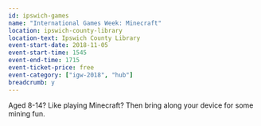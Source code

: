 ```yaml
---
id: ipswich-games
name: "International Games Week: Minecraft"
location: ipswich-county-library
location-text: Ipswich County Library
event-start-date: 2018-11-05
event-start-time: 1545
event-end-time: 1715
event-ticket-price: free
event-category: ["igw-2018", "hub"]
breadcrumb: y
---
```


Aged 8-14? Like playing Minecraft? Then bring along your device for some mining fun.
